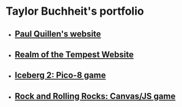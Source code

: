 # <h1>Taylor Buchheit's portfolio</h1>

<ul>
<li><h2><a href="https://7aylor.github.io/Paul%20Quillen%20Website/index.html">Paul Quillen's website</a></h2></li>

<li><h2><a href="https://github.com/7aylor/RealmOfTheTempest/blob/master/index.html">Realm of the Tempest Website</a></h2></li>

<li><h2><a href="https://7aylor.github.io/iceberg2/">Iceberg 2: Pico-8 game</a></h2></li>

<li><h2><a href="https://7aylor.github.io/OMGJam5/index.html">Rock and Rolling Rocks: Canvas/JS game</a></h2></li>
</ul>

